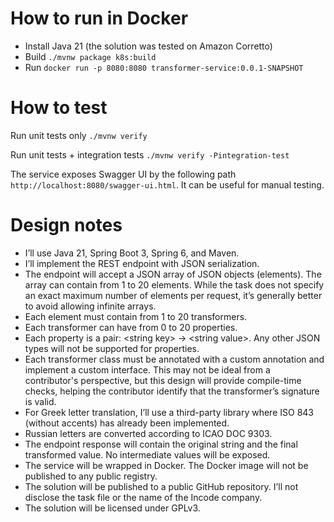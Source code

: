 # How to run in Docker
* Install Java 21 (the solution was tested on Amazon Corretto)
* Build `./mvnw package k8s:build`
* Run `docker run -p 8080:8080 transformer-service:0.0.1-SNAPSHOT`

# How to test

Run unit tests only `./mvnw verify`

Run unit tests + integration tests `./mvnw verify -Pintegration-test`

The service exposes Swagger UI by the following path `http://localhost:8080/swagger-ui.html`. It can be useful for manual testing.

# Design notes

* I’ll use Java 21, Spring Boot 3, Spring 6, and Maven.
* I’ll implement the REST endpoint with JSON serialization.
* The endpoint will accept a JSON array of JSON objects (elements). The array can contain from 1 to 20 elements. While the task does not specify an exact maximum number of elements per request, it’s generally better to avoid allowing infinite arrays.
* Each element must contain from 1 to 20 transformers.
* Each transformer can have from 0 to 20 properties.
* Each property is a pair: \<string key\> -> \<string value\>. Any other JSON types will not be supported for properties.
* Each transformer class must be annotated with a custom annotation and implement a custom interface. This may not be ideal from a contributor's perspective, but this design will provide compile-time checks, helping the contributor identify that the transformer’s signature is valid.
* For Greek letter translation, I’ll use a third-party library where ISO 843 (without accents) has already been implemented.
* Russian letters are converted according to ICAO DOC 9303.
* The endpoint response will contain the original string and the final transformed value. No intermediate values will be exposed.
* The service will be wrapped in Docker. The Docker image will not be published to any public registry.
* The solution will be published to a public GitHub repository. I’ll not disclose the task file or the name of the Incode company.
* The solution will be licensed under GPLv3.
